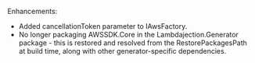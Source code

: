 Enhancements:

- Added cancellationToken parameter to IAwsFactory.
- No longer packaging AWSSDK.Core in the Lambdajection.Generator package - this is restored and resolved from the RestorePackagesPath at build time, along with other generator-specific dependencies.